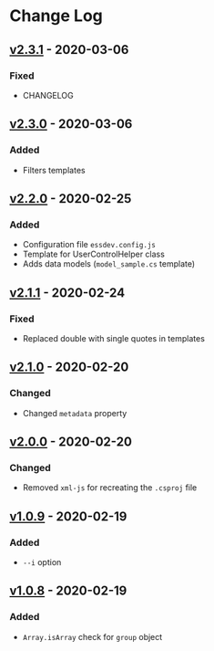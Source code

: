 # Change Log

## [v2.3.1] - 2020-03-06
### Fixed
- CHANGELOG

## [v2.3.0] - 2020-03-06
### Added
- Filters templates

## [v2.2.0] - 2020-02-25
### Added
- Configuration file `essdev.config.js`
- Template for UserControlHelper class
- Adds data models (`model_sample.cs` template)

## [v2.1.1] - 2020-02-24
### Fixed
- Replaced double with single quotes in templates

## [v2.1.0] - 2020-02-20
### Changed
- Changed `metadata` property

## [v2.0.0] - 2020-02-20
### Changed
- Removed `xml-js` for recreating the `.csproj` file

## [v1.0.9] - 2020-02-19
### Added
- `--i` option

## [v1.0.8] - 2020-02-19
### Added
- `Array.isArray` check for `group` object


[v2.3.1]: https://github.com/kapantzak/ess-dev/compare/v2.3.0...v2.3.1
[v2.3.0]: https://github.com/kapantzak/ess-dev/compare/v2.2.0...v2.3.0
[v2.2.0]: https://github.com/kapantzak/ess-dev/compare/v2.1.1...v2.2.0
[v2.1.1]: https://github.com/kapantzak/ess-dev/compare/v2.1.0...v2.1.1
[v2.1.0]: https://github.com/kapantzak/ess-dev/compare/v2.0.0...v2.1.0
[v2.0.0]: https://github.com/kapantzak/ess-dev/compare/v2.1.1...v2.2.0
[v1.0.9]: https://github.com/kapantzak/ess-dev/compare/v1.0.8...v1.0.9
[v1.0.8]: https://github.com/kapantzak/ess-dev/compare/v1.0.7...v1.0.8
